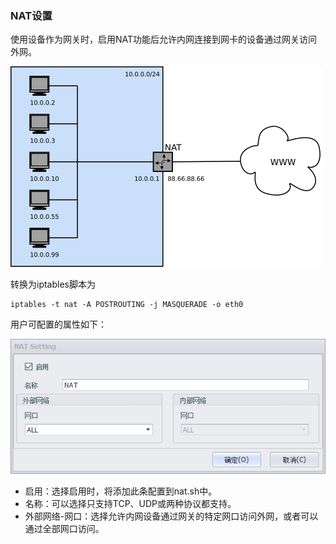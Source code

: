 ### NAT设置

使用设备作为网关时，启用NAT功能后允许内网连接到网卡的设备通过网关访问外网。

![](nat_view.png)

转换为iptables脚本为

	iptables -t nat -A POSTROUTING -j MASQUERADE -o eth0

用户可配置的属性如下：

![](nat_edit.png)

- 启用：选择启用时，将添加此条配置到nat.sh中。
- 名称：可以选择只支持TCP、UDP或两种协议都支持。
- 外部网络-网口：选择允许内网设备通过网关的特定网口访问外网，或者可以通过全部网口访问。